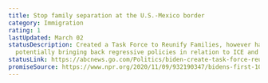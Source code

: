 ```yaml
---
title: Stop family separation at the U.S.-Mexico border
category: Immigration
rating: 1
lastUpdated: March 02
statusDescription: Created a Task Force to Reunify Families, however has been
  potentially bringing back regressive policies in relation to ICE and DHS.
statusLink: https://abcnews.go.com/Politics/biden-create-task-force-reunite-families-separated-border/story?id=75619761
promiseSource: https://www.npr.org/2020/11/09/932190347/bidens-first-100-days-here-s-what-to-expect
---
```

